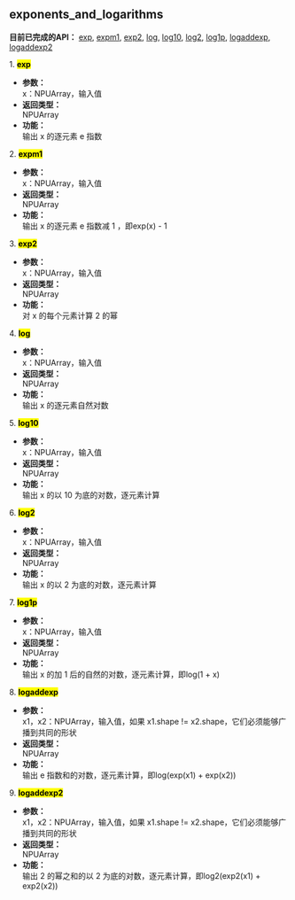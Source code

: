 ## exponents_and_logarithms
**目前已完成的API：** [exp](#exp), [expm1](#expm1), [exp2](#exp2), [log](#log), [log10](#log10), [log2](#log2), [log1p](#log1p), [logaddexp](#logaddexp), [logaddexp2](#logaddexp2)  
  
<span id="exp">1. <mark> **exp** </mark></span>
- **参数：**  
    x：NPUArray，输入值
- **返回类型：**  
    NPUArray
- **功能：**  
    输出 x 的逐元素 e 指数  
  
<span id="expm1">2. <mark> **expm1** </mark></span>
- **参数：**  
    x：NPUArray，输入值
- **返回类型：**  
    NPUArray
- **功能：**  
    输出 x 的逐元素 e 指数减 1 ，即exp(x) - 1

<span id="exp2">3. <mark> **exp2** </mark></span>
- **参数：**  
    x：NPUArray，输入值
- **返回类型：**  
    NPUArray
- **功能：**  
    对 x 的每个元素计算 2 的幂

<span id="log">4. <mark> **log** </mark></span>
- **参数：**  
    x：NPUArray，输入值
- **返回类型：**  
    NPUArray
- **功能：**  
    输出 x 的逐元素自然对数

<span id="log10">5. <mark> **log10** </mark></span>
- **参数：**  
    x：NPUArray，输入值
- **返回类型：**  
    NPUArray
- **功能：**  
    输出 x 的以 10 为底的对数，逐元素计算

<span id="log2">6. <mark> **log2** </mark></span>
- **参数：**  
    x：NPUArray，输入值
- **返回类型：**  
    NPUArray
- **功能：**  
    输出 x 的以 2 为底的对数，逐元素计算

<span id="log1p">7. <mark> **log1p** </mark></span>
- **参数：**  
    x：NPUArray，输入值
- **返回类型：**  
    NPUArray
- **功能：**  
    输出 x 的加 1 后的自然的对数，逐元素计算，即log(1 + x)

<span id="logaddexp">8. <mark> **logaddexp** </mark></span>
- **参数：**  
    x1，x2：NPUArray，输入值，如果 x1.shape != x2.shape，它们必须能够广播到共同的形状  
- **返回类型：**  
    NPUArray
- **功能：**  
    输出 e 指数和的对数，逐元素计算，即log(exp(x1) + exp(x2))

<span id="logaddexp2">9. <mark> **logaddexp2** </mark></span>
- **参数：**  
    x1，x2：NPUArray，输入值，如果 x1.shape != x2.shape，它们必须能够广播到共同的形状  
- **返回类型：**  
    NPUArray
- **功能：**  
    输出 2 的幂之和的以 2 为底的对数，逐元素计算，即log2(exp2(x1) + exp2(x2))